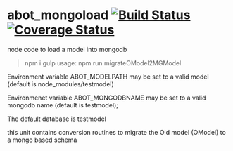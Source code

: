 # abot_mongoload [![Build Status](https://travis-ci.org/jfseb/abot_nomgoload.svg?branch=master)](https://travis-ci.org/jfseb/abot_mongoload)[![Coverage Status](https://coveralls.io/repos/github/jfseb/abot_mongoload/badge.svg)](https://coveralls.io/github/jfseb/abot_mongoload)

node code to load a model into mongodb

>
> npm i
> gulp
usage:
> npm run migrateOModel2MGModel
>


Environment variable ABOT_MODELPATH may be set to a valid model
    (default is node_modules/testmodel)

Environmenet variable ABOT_MONGODBNAME may be set to a valid mongodb name
   (default is testmodel);

The default database is testmodel

this unit contains conversion routines to migrate the Old model (OModel) to a mongo based schema



